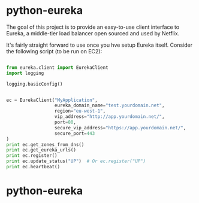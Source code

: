 python-eureka
=============

The goal of this project is to provide an easy-to-use client interface to Eureka,
a middle-tier load balancer open sourced and used by Netflix.

It's fairly straight forward to use once you hve setup Eureka itself. Consider the following script (to be run on EC2):

```python

from eureka.client import EurekaClient
import logging

logging.basicConfig()


ec = EurekaClient("MyApplication",
                  eureka_domain_name="test.yourdomain.net",
                  region="eu-west-1",
                  vip_address="http://app.yourdomain.net/",
                  port=80,
                  secure_vip_address="https://app.yourdomain.net/",
                  secure_port=443
)
print ec.get_zones_from_dns()
print ec.get_eureka_urls()
print ec.register()
print ec.update_status("UP")  # Or ec.register("UP")
print ec.heartbeat()

```
# python-eureka
